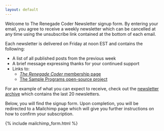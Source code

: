 ```yaml
---
layout: default
---
```


Welcome to The Renegade Coder Newsletter signup form. By entering your
email, you agree to receive a weekly newsletter which can be cancelled
at any time using the unsubscribe link contained at the bottom of each 
email. 

Each newsletter is delivered on Friday at noon EST and contains the
following:

- A list of all published posts from the previous week
- A brief message expressing thanks for your continued support
- Links to:
  - [*The Renegade Coder* membership page][2]
  - [The Sample Programs open-source project][3]
  
For an example of what you can expect to receive, check out the
[newsletter archive][4] which contains the last 20 newsletters.
  
Below, you will find the signup form. Upon completion, you will be
redirected to a Mailchimp page which will give you further
instructions on how to confirm your subscription. 

{% include mailchimp_form.html %}

[2]: https://www.patreon.com/TheRenegadeCoder
[3]: https://github.com/TheRenegadeCoder/sample-programs
[4]: https://us15.campaign-archive.com/home/?u=6fde3af5860ad15cc7b814423&id=f54f913dfb
